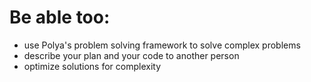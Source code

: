 # Be able too:
- use Polya's problem solving framework to solve complex problems
- describe your plan and your code to another person
- optimize solutions for complexity